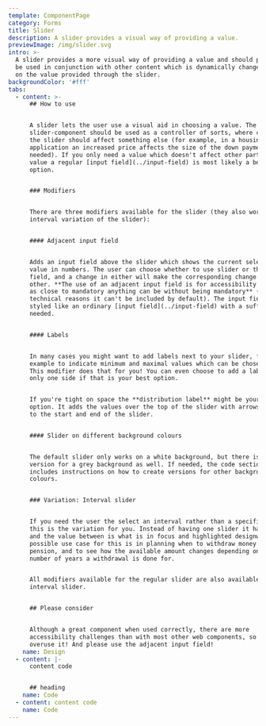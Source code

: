 ```yaml
---
template: ComponentPage
category: Forms
title: Slider
description: A slider provides a visual way of providing a value.
previewImage: /img/slider.svg
intro: >-
  A slider provides a more visual way of providing a value and should preferably
  be used in conjunction with other content which is dynamically changed based
  on the value provided through the slider.
backgroundColor: '#fff'
tabs:
  - content: >-
      ## How to use


      A slider lets the user use a visual aid in choosing a value. The
      slider-component should be used as a controller of sorts, where changes in
      the slider should affect something else (for example, in a housing loan
      application an increased price affects the size of the down payment
      needed). If you only need a value which doesn't affect other parts of the
      value a regular [input field](../input-field) is most likely a better
      option.


      ### Modifiers


      There are three modifiers available for the slider (they also work for the
      interval variation of the slider):


      #### Adjacent input field 


      Adds an input field above the slider which shows the current selected
      value in numbers. The user can choose whether to use slider or the input
      field, and a change in either will make the corresponding change in the
      other. **The use of an adjacent input field is for accessibility reasons
      as close to mandatory anything can be without being mandatory** (for
      technical reasons it can't be included by default). The input field can be
      styled like an ordinary [input field](../input-field) with a suffix if
      needed.


      #### Labels


      In many cases you might want to add labels next to your slider, for
      example to indicate minimum and maximal values which can be chosen from.
      This modifier does that for you! You can even choose to add a label on
      only one side if that is your best option.


      If you're tight on space the **distribution label** might be your main
      option. It adds the values over the top of the slider with arrows pointing
      to the start and end of the slider.


      #### Slider on different background colours


      The default slider only works on a white background, but there is a
      version for a grey background as well. If needed, the code section also
      includes instructions on how to create versions for other background
      colours.


      ### Variation: Interval slider


      If you need the user the select an interval rather than a specific value
      this is the variation for you. Instead of having one slider it has two,
      and the value between is what is in focus and highlighted designwise. A
      possible use case for this is in planning when to withdraw money from a
      pension, and to see how the available amount changes depending on the
      number of years a withdrawal is done for.


      All modifiers available for the regular slider are also available for the
      interval slider.


      ## Please consider


      Although a great component when used correctly, there are more
      accessibility challenges than with most other web components, so don't
      overuse it! And please use the adjacent input field!
    name: Design
  - content: |-
      content code


      ## heading
    name: Code
  - content: content code
    name: Code
---
```


